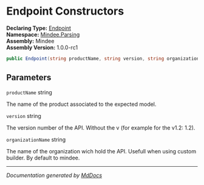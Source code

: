 ﻿<!--  
  <auto-generated>   
    The contents of this file were generated by a tool.  
    Changes to this file may be list if the file is regenerated  
  </auto-generated>   
-->

# Endpoint Constructors

**Declaring Type:** [Endpoint](../index.md)  
**Namespace:** [Mindee.Parsing](../../index.md)  
**Assembly:** Mindee  
**Assembly Version:** 1.0.0\-rc1

```csharp
public Endpoint(string productName, string version, string organizationName = "mindee");
```

## Parameters

`productName`  string

The name of the product associated to the expected model.

`version`  string

The version number of the API. Without the v (for example for the v1.2: 1.2).

`organizationName`  string

The name of the organization wich hold the API. Usefull when using custom builder. By default to mindee.

___

*Documentation generated by [MdDocs](https://github.com/ap0llo/mddocs)*
